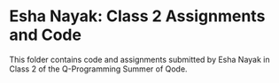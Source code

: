 # Esha Nayak: Class 2 Assignments and Code
This folder contains code and assignments submitted by Esha Nayak in Class 2 of the Q-Programming Summer of Qode.